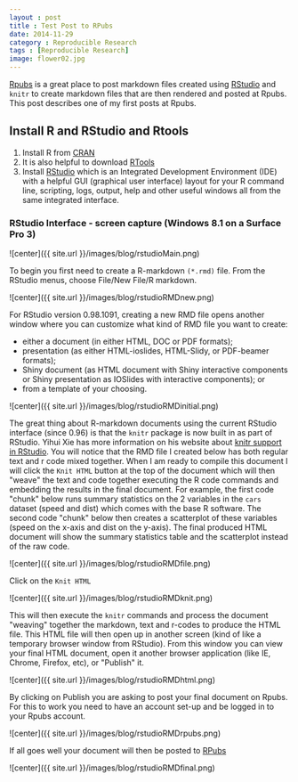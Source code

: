 ```yaml
---
layout : post
title : Test Post to RPubs
date: 2014-11-29
category : Reproducible Research
tags : [Reproducible Research]
image: flower02.jpg
---
```


[Rpubs](http://rpubs.com) is a great place to post markdown files created using [RStudio](http://www.rstudio.com) and `knitr` to create markdown files that are then rendered and posted at Rpubs. This post describes one of my first posts at Rpubs.

<!--more-->

## Install R and RStudio and Rtools

1. Install R from [CRAN](http://cran.r-project.org/)
2. It is also helpful to download [RTools](http://cran.r-project.org/bin/windows/Rtools/)
3. Install [RStudio](http://www.rstudio.com/) which is an Integrated Development Environment (IDE) with a helpful GUI (graphical user interface) layout for your R command line, scripting,  logs, output, help and other useful windows all from the same integrated interface.

### RStudio Interface - screen capture (Windows 8.1 on a Surface Pro 3)

![center]({{ site.url }}/images/blog/rstudioMain.png)

To begin you first need to create a R-markdown `(*.rmd)` file. From the RStudio menus, choose File/New File/R markdown.

![center]({{ site.url }}/images/blog/rstudioRMDnew.png)

For RStudio version 0.98.1091, creating a new RMD file opens another window where you can customize what kind of RMD file you want to create: 

* either a document (in either HTML, DOC or PDF formats); 
* presentation (as either HTML-ioslides, HTML-Slidy, or PDF-beamer formats); 
* Shiny document (as HTML document with Shiny interactive components or Shiny presentation as IOSlides with interactive components); or 
* from a template of your choosing.

![center]({{ site.url }}/images/blog/rstudioRMDinitial.png)

The great thing about R-markdown documents using the current RStudio interface (since 0.96) is that the `knitr` package is now built in as part of RStudio. Yihui Xie  has more information on his website about [knitr support in RStudio](http://yihui.name/knitr/demo/rstudio/). You will notice that the RMD file I created below has both regular text and r code mixed together. When I am ready to compile this document I will click the `Knit HTML` button at the top of the document which will then "weave" the text and code together executing the R code commands and embedding the results in the final document. For example, the first code "chunk" below runs summary statistics on the 2 variables in the `cars` dataset (speed and dist) which comes with the base R software. The second code "chunk" below then creates a scatterplot of these variables (speed on the x-axis and dist on the y-axis). The final produced HTML document will show the summary statistics table and the scatterplot instead of the raw code. 

![center]({{ site.url }}/images/blog/rstudioRMDfile.png)

Click on the `Knit HTML`

![center]({{ site.url }}/images/blog/rstudioRMDknit.png)

This will then execute the `knitr` commands and process the document "weaving" together the markdown, text and r-codes to produce the HTML file. This HTML file will then open up in another screen (kind of like a temporary browser window from RStudio). From this window you can view your final HTML document, open it another browser application (like IE, Chrome, Firefox, etc), or "Publish" it. 

![center]({{ site.url }}/images/blog/rstudioRMDhtml.png)

By clicking on Publish you are asking to post your final document on Rpubs. For this to work you need to have an account set-up and be logged in to your Rpubs account.

![center]({{ site.url }}/images/blog/rstudioRMDrpubs.png)

If all goes well your document will then be posted to [RPubs](http://rpubs.com/melindahiggins2000/rpubstest1)   

![center]({{ site.url }}/images/blog/rstudioRMDfinal.png)
